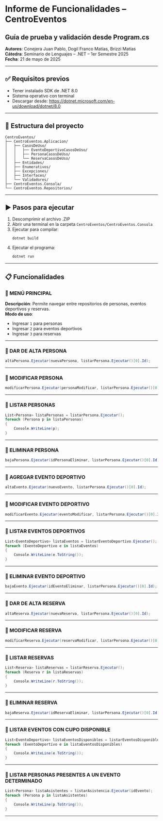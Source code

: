 
# Informe de Funcionalidades – CentroEventos

## Guía de prueba y validación desde Program.cs

**Autores**: Conejera Juan Pablo, Dogil Franco Matías, Brizzi Matías  
**Cátedra**: Seminario de Lenguajes – .NET – 1er Semestre 2025  
**Fecha**: 21 de mayo de 2025  

---

## ✅ Requisitos previos

- Tener instalado SDK de .NET 8.0  
- Sistema operativo con terminal  
- Descargar desde: https://dotnet.microsoft.com/en-us/download/dotnet/8.0

---

## 📁 Estructura del proyecto

```
CentroEventos/
├── CentroEventos.Aplicacion/
│   ├── CasosDeUso/
│   │   ├── EventoDeportivoCasosDeUso/
│   │   ├── PersonaCasosDeUso/
│   │   └── ReservaCasosDeUso/
│   ├── Entidades/
│   ├── Enumerativos/
│   ├── Excepciones/
│   ├── Interfaces/
│   └── Validadores/
├── CentroEventos.Consola/
└── CentroEventos.Repositorios/
```

---

## ▶️ Pasos para ejecutar

1. Descomprimir el archivo .ZIP  
2. Abrir una terminal en la carpeta `CentroEventos/CentroEventos.Consola`  
3. Ejecutar para compilar:
    ```bash
    dotnet build
    ```
4. Ejecutar el programa:
    ```bash
    dotnet run
    ```

---

## 📋 Funcionalidades

### 🔸 MENÚ PRINCIPAL
**Descripción**: Permite navegar entre repositorios de personas, eventos deportivos y reservas.  
**Modo de uso**:  
- Ingresar `1` para personas  
- Ingresar `2` para eventos deportivos  
- Ingresar `3` para reservas  

---

### 🔸 DAR DE ALTA PERSONA
```csharp
altaPersona.Ejecutar(nuevaPersona, listarPersona.Ejecutar()[0].Id);
```

---

### 🔸 MODIFICAR PERSONA
```csharp
modificarPersona.Ejecutar(personaModificar, listarPersona.Ejecutar()[0].Id);
```

---

### 🔸 LISTAR PERSONAS
```csharp
List<Persona> listaPersonas = listarPersona.Ejecutar();
foreach (Persona p in listaPersonas)
{
    Console.WriteLine(p);
}
```

---

### 🔸 ELIMINAR PERSONA
```csharp
bajaPersona.Ejecutar(idPersonaEliminar, listarPersona.Ejecutar()[0].Id);
```

---

### 🔸 AGREGAR EVENTO DEPORTIVO
```csharp
altaEvento.Ejecutar(nuevoEvento, listarPersona.Ejecutar()[0].Id);
```

---

### 🔸 MODIFICAR EVENTO DEPORTIVO
```csharp
modificarEvento.Ejecutar(eventoModificar, listarPersona.Ejecutar()[0].Id);
```

---

### 🔸 LISTAR EVENTOS DEPORTIVOS
```csharp
List<EventoDeportivo> listaEventos = listarEventoDeportivo.Ejecutar();
foreach (EventoDeportivo e in listaEventos)
{
    Console.WriteLine(e.ToString());
}
```

---

### 🔸 ELIMINAR EVENTO DEPORTIVO
```csharp
bajaEvento.Ejecutar(idEventoEliminar, listarPersona.Ejecutar()[0].Id);
```

---

### 🔸 DAR DE ALTA RESERVA
```csharp
altaReserva.Ejecutar(nuevaReserva, listarPersona.Ejecutar()[0].Id);
```

---

### 🔸 MODIFICAR RESERVA
```csharp
modificarReserva.Ejecutar(reservaModificar, listarPersona.Ejecutar()[0].Id);
```

---

### 🔸 LISTAR RESERVAS
```csharp
List<Reserva> listaReservas = listarReserva.Ejecutar();
foreach (Reserva r in listaReservas)
{
    Console.WriteLine(r.ToString());
}
```

---

### 🔸 ELIMINAR RESERVA
```csharp
bajaReserva.Ejecutar(idReservaEliminar, listarPersona.Ejecutar()[0].Id);
```

---

### 🔸 LISTAR EVENTOS CON CUPO DISPONIBLE
```csharp
List<EventoDeportivo> listaEventosDisponibles = listarEventosDisponibles.Ejecutar();
foreach (EventoDeportivo e in listaEventosDisponibles)
{
    Console.WriteLine(e.ToString());
}
```

---

### 🔸 LISTAR PERSONAS PRESENTES A UN EVENTO DETERMINADO
```csharp
List<Persona> listaAsistentes = listarAsistencia.Ejecutar(idEvento);
foreach (Persona p in listaAsistentes)
{
    Console.WriteLine(p.ToString());
}
```

---
